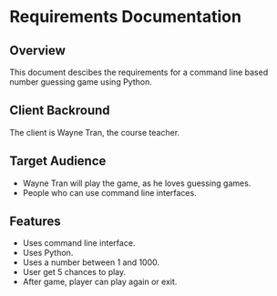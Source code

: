 # Requirements Documentation

## Overview
This document descibes the requirements for a command line based number guessing game using Python.

## Client Backround
The client is Wayne Tran, the course teacher.

## Target Audience
- Wayne Tran will play the game, as he loves guessing games.
- People who can use command line interfaces.

## Features
- Uses command line interface.
- Uses Python.
- Uses a number between 1 and 1000.
- User get 5 chances to play.
- After game, player can play again or exit.